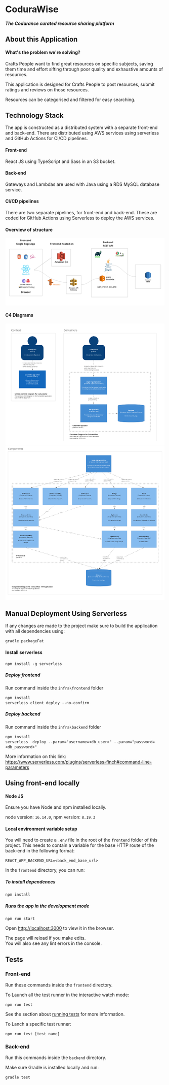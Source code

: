 # CoduraWise
***The Codurance curated resource sharing platform***

## About this Application

#### What's the problem we're solving?

Crafts People want to find great resources on specific subjects, saving them time and effort sifting through poor quality and exhaustive amounts of resources.

This application is designed for Crafts People to post resources, submit ratings and reviews on those resources.

Resources can be categorised and filtered for easy searching.

## Technology Stack

The app is constructed as a distributed system with a separate front-end and back-end. There are distributed using AWS services using serverless and GitHub Actions for CI/CD pipelines.

#### Front-end

React JS using TypeScript and Sass in an S3 bucket.

#### Back-end

Gateways and Lambdas are used with Java using a RDS MySQL database service.

#### CI/CD pipelines

There are two separate pipelines, for front-end and back-end.
These are coded for GitHub Actions using Serverless to deploy the AWS services.

#### Overview of structure

![image of technology_stack](readme_images/technology_stack.png)

#### C4 Diagrams

![C1 and C2 Diagrams](readme_images/c1_c2_diagrams.png)
![C3 Diagrams](readme_images/c3_diagram.png)

## Manual Deployment Using Serverless

If any changes are made to the project make sure to build the application with all dependencies using:

```
gradle packageFat
```

#### Install serverless

```
npm install -g serverless
```

##### Deploy frontend

Run command inside the `infra\frontend` folder

```
npm install
serverless client deploy --no-confirm
```

##### Deploy backend

Run command inside the `infra\backend` folder

```
npm install
serverless  deploy --param="username=<db_user>" --param="password=<db_password>"
```

More information on this link:
https://www.serverless.com/plugins/serverless-finch#command-line-parameters


## Using front-end locally

#### Node JS

Ensure you have Node and npm installed locally.

node version: `16.14.0`,
npm version: `8.19.3`


#### Local environment variable setup

You will need to create a `.env` file in the root of the `frontend` folder of this project. This needs to contain a variable for the base HTTP route of the back-end in the following format:
```
REACT_APP_BACKEND_URL=<back_end_base_url>
```

In the `frontend` directory, you can run:

##### To install dependences
```
npm install
```
##### Runs the app in the development mode
```
npm run start
```

Open [http://localhost:3000](http://localhost:3000) to view it in the browser.

The page will reload if you make edits.\
You will also see any lint errors in the console.

## Tests

### Front-end

Run these commands inside the `frontend` directory.

To Launch all the test runner in the interactive watch mode:
```
npm run test
```

See the section about [running tests](https://facebook.github.io/create-react-app/docs/running-tests) for more information.

To Lanch a specific test runner:
```
npm run test [test name]
```

### Back-end

Run this commands inside the `backend` directory.

Make sure Gradle is installed locally and run:
```
gradle test
```
